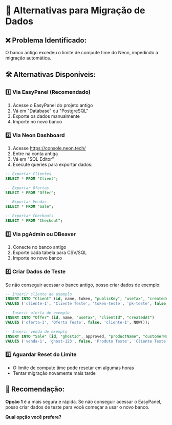 # 🔄 Alternativas para Migração de Dados

## ❌ **Problema Identificado:**
O banco antigo excedeu o limite de compute time do Neon, impedindo a migração automática.

## 🛠️ **Alternativas Disponíveis:**

### 1️⃣ **Via EasyPanel (Recomendado)**
1. Acesse o EasyPanel do projeto antigo
2. Vá em "Database" ou "PostgreSQL"
3. Exporte os dados manualmente
4. Importe no novo banco

### 2️⃣ **Via Neon Dashboard**
1. Acesse https://console.neon.tech/
2. Entre na conta antiga
3. Vá em "SQL Editor"
4. Execute queries para exportar dados:
```sql
-- Exportar Clientes
SELECT * FROM "Client";

-- Exportar Ofertas  
SELECT * FROM "Offer";

-- Exportar Vendas
SELECT * FROM "Sale";

-- Exportar Checkouts
SELECT * FROM "Checkout";
```

### 3️⃣ **Via pgAdmin ou DBeaver**
1. Conecte no banco antigo
2. Exporte cada tabela para CSV/SQL
3. Importe no novo banco

### 4️⃣ **Criar Dados de Teste**
Se não conseguir acessar o banco antigo, posso criar dados de exemplo:

```sql
-- Inserir cliente de exemplo
INSERT INTO "Client" (id, name, token, "publicKey", "useTax", "createdAt")
VALUES ('cliente-1', 'Cliente Teste', 'token-teste', 'pk-teste', false, NOW());

-- Inserir oferta de exemplo
INSERT INTO "Offer" (id, name, "useTax", "clientId", "createdAt")
VALUES ('oferta-1', 'Oferta Teste', false, 'cliente-1', NOW());

-- Inserir venda de exemplo
INSERT INTO "Sale" (id, "ghostId", approved, "productName", "customerName", amount, "toClient", "clientId", "offerId", "createdAt")
VALUES ('venda-1', 'ghost-123', false, 'Produto Teste', 'Cliente Teste', 100.00, true, 'cliente-1', 'oferta-1', NOW());
```

### 5️⃣ **Aguardar Reset do Limite**
- O limite de compute time pode resetar em algumas horas
- Tentar migração novamente mais tarde

## 🎯 **Recomendação:**

**Opção 1** é a mais segura e rápida. Se não conseguir acessar o EasyPanel, posso criar dados de teste para você começar a usar o novo banco.

**Qual opção você prefere?**

